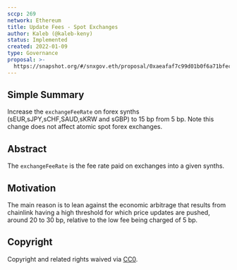 ```yaml
---
sccp: 269
network: Ethereum
title: Update Fees - Spot Exchanges
author: Kaleb (@kaleb-keny)
status: Implemented
created: 2022-01-09
type: Governance
proposal: >-
  https://snapshot.org/#/snxgov.eth/proposal/0xaeafaf7c99d01b0f6a71bfec09777b9bd1179d24137b6011425db32b27d058eb
---
```


<!--You can leave these HTML comments in your merged SCCP and delete the visible duplicate text guides, they will not appear and may be helpful to refer to if you edit it again. This is the suggested template for new SCCPs. Note that an SCCP number will be assigned by an editor. When opening a pull request to submit your SCCP, please use an abbreviated title in the filename, `sccp-draft_title_abbrev.md`. The title should be 44 characters or less.-->

## Simple Summary

<!--"If you can't explain it simply, you don't understand it well enough." Provide a simplified and layman-accessible explanation of the SCCP.-->

Increase the `exchangeFeeRate` on forex synths (sEUR,sJPY,sCHF,SAUD,sKRW and sGBP) to 15 bp from 5 bp. Note this change does not affect atomic spot forex exchanges.

## Abstract

<!--A short (~200 word) description of the variable change proposed.-->

The `exchangeFeeRate` is the fee rate paid on exchanges into a given synths.
 

## Motivation

<!--The motivation is critical for SCCPs that want to update variables within Synthetix. It should clearly explain why the existing variable is not incentive aligned. SCCP submissions without sufficient motivation may be rejected outright.-->

The main reason is to lean against the economic arbitrage that results from  chainlink having a high threshold for which price updates are pushed, around 20 to 30 bp, relative to the low fee being charged of 5 bp.

## Copyright

Copyright and related rights waived via [CC0](https://creativecommons.org/publicdomain/zero/1.0/).

